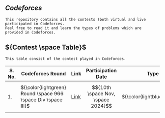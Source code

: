 ## ${Codeforces}$

    This repository contains all the contests (both virtual and live participated in Codeforces. 
    Feel free to read it and learn the types of problems which are provided in Codeforces.

## ${Contest \space Table}$

    This table consist of the contest played in Codeforces.

| S. No. | Codeforces Round | Link | Participation Date | Type |
|-|-|-|-|-|
| 1. | ${\color{lightgreen} Round \space 966 \space Div \space III}$ | [Link]()  | $${10th \space Nov, \space 2024}$$ | ${\color{lightblue}Virtual}$ |
